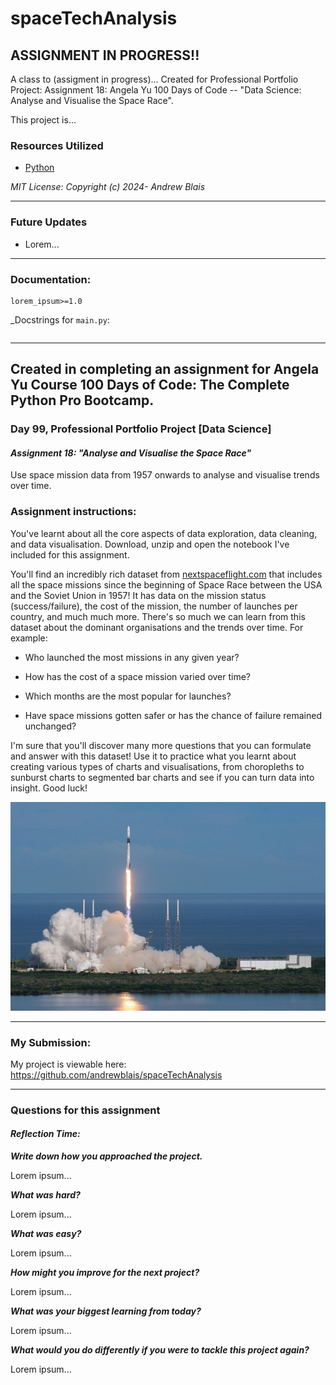# spaceTechAnalysis

## ASSIGNMENT IN PROGRESS!!

A class to (assigment in progress)... Created for Professional Portfolio Project: Assignment 18: Angela Yu 100 Days of
Code -- "Data Science: Analyse and Visualise the Space Race".

This project is...

### Resources Utilized

- [Python](https://www.python.org/)

_MIT License: Copyright (c) 2024- Andrew Blais_

---

### Future Updates

- Lorem...

---

### Documentation:

```requirements
lorem_ipsum>=1.0
```

_Docstrings for `main.py`:

```
```

---

## Created in completing an assignment for Angela Yu Course 100 Days of Code: The Complete Python Pro Bootcamp.

### **Day 99, Professional Portfolio Project [Data Science]**

#### **_Assignment 18: "Analyse and Visualise the Space Race"_**

Use space mission data from 1957 onwards to analyse and visualise trends over time.

### **Assignment instructions:**

You've learnt about all the core aspects of data exploration, data cleaning, and data visualisation. Download, unzip and
open the notebook I've included for this assignment.

You'll find an incredibly rich dataset from [nextspaceflight.com](nextspaceflight.com) that includes all the space
missions since the beginning of Space Race between the USA and the Soviet Union in 1957! It has data on the mission
status (success/failure), the cost of the mission, the number of launches per country, and much much more. There's so
much we can learn from this dataset about the dominant organisations and the trends over time. For example:

- Who launched the most missions in any given year?

- How has the cost of a space mission varied over time?

- Which months are the most popular for launches?

- Have space missions gotten safer or has the chance of failure remained unchanged?

I'm sure that you'll discover many more questions that you can formulate and answer with this dataset! Use it to
practice what you learnt about creating various types of charts and visualisations, from choropleths to sunburst charts
to segmented bar charts and see if you can turn data into insight. Good luck!

![Rocket](static/yu_rocket.jpg)

---

### My Submission:

My project is viewable here: https://github.com/andrewblais/spaceTechAnalysis

---

### **Questions for this assignment**

#### _Reflection Time:_

**_Write down how you approached the project._**

Lorem ipsum...

**_What was hard?_**

Lorem ipsum...

**_What was easy?_**

Lorem ipsum...

**_How might you improve for the next project?_**

Lorem ipsum...

**_What was your biggest learning from today?_**

Lorem ipsum...

**_What would you do differently if you were to tackle this project again?_**

Lorem ipsum...